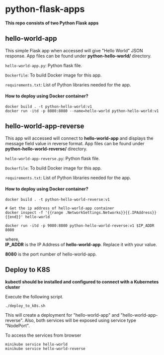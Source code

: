 # python-flask-apps

**This repo consists of two Python Flask apps**

## hello-world-app

This simple Flask app when accessed will give "Hello World" JSON response. App files can be found under **python-hello-world/** directory. 

`hello-world-app.py`: Python flask file.

`Dockerfile`: To build Docker image for this app.

`requirements.txt`: List of Python libraries needed for the app.

#### How to deploy using Docker container?

```
docker build . -t python-hello-world:v1
docker run -itd -p 8080:8080 --name=hello-world python-hello-world:v1
```

## hello-world-app-reverse

This  app will accessed will connect to **hello-world-app** and displays the message field value in reverse format. App files can be found under **python-hello-world-reverse/** directory. 

`hello-world-app-reverse.py`: Python flask file.

`Dockerfile`: To build Docker image for this app.

`requirements.txt`: List of Python libraries needed for the app.

#### How to deploy using Docker container?

```
docker build . -t python-hello-world-reverse:v1

# Get the ip address of hello-world-app container
docker inspect -f '{{range .NetworkSettings.Networks}}{{.IPAddress}}{{end}}' hello-world 

docker run -itd -p 9080:8080 python-hello-world-reverse:v1 $IP_ADDR  8080
```
where,  
**IP_ADDR** is the IP Address of **hello-world-app**. Replace it with your value.

**8080** is the port number of hello-world-app.


## Deploy to K8S

**kubectl should be installed and configured to connect with a Kubernetes cluster**

Execute the following script.

```
./deploy_to_k8s.sh
```
This will create a deployment for "hello-world-app" and "hello-world-app-reverse". Also, both services will be exposed using service type "NodePort".

To access the services from browser

```
minikube service hello-world
minikube service hello-world-reverse
```
